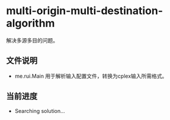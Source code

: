 # multi-origin-multi-destination-algorithm

解决多源多目的问题。  

## 文件说明    
- me.rui.Main 用于解析输入配置文件，转换为cplex输入所需格式。  

## 当前进度  

- Searching solution...
